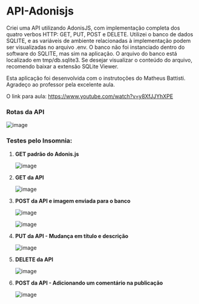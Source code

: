 # API-Adonisjs

Criei uma API utilizando AdonisJS, com implementação completa dos quatro verbos HTTP: GET, PUT, POST e DELETE. Utilizei o banco de dados SQLITE, e as variáveis de ambiente relacionadas à implementação podem ser visualizadas no arquivo .env. O banco não foi instanciado dentro do software do SQLITE, mas sim na aplicação. O arquivo do banco está localizado em tmp/db.sqlite3. Se desejar visualizar o conteúdo do arquivo, recomendo baixar a extensão SQLite Viewer. 

Esta aplicação foi desenvolvida com o instrutoções do Matheus Battisti. Agradeço ao professor pela excelente aula.

O link para aula: https://www.youtube.com/watch?v=y8XfJJYhXPE

### Rotas da API

![image](https://github.com/zMarcio/API-Adonisjs/assets/113918441/84a5a056-6ab3-43d5-af17-ec5aff74c360)

### Testes pelo Insomnia:

1. **GET padrão do Adonis.js**

   ![image](https://github.com/zMarcio/API-Adonisjs/assets/113918441/0e894658-db13-4860-8cae-b81e7f10a5b1)

2. **GET da API**

   ![image](https://github.com/zMarcio/API-Adonisjs/assets/113918441/29cac2ec-9fcd-4a32-aa2c-5f231a060281)

3. **POST da API e imagem enviada para o banco**

   ![image](https://github.com/zMarcio/API-Adonisjs/assets/113918441/b1ae4f64-4ab4-4315-8a2d-88002c9b0859)

   ![image](https://github.com/zMarcio/API-Adonisjs/assets/113918441/041430c5-82b7-4b4e-ae89-83c1fa81dce0)

4. **PUT da API - Mudança em título e descrição**

   ![image](https://github.com/zMarcio/API-Adonisjs/assets/113918441/6ece4856-5a4d-434c-8352-ec51159a30b8)

5. **DELETE da API**

   ![image](https://github.com/zMarcio/API-Adonisjs/assets/113918441/e4162ff6-7aee-4434-92d3-bdc6093286c5)

6. **POST da API - Adicionando um comentário na publicação**

   ![image](https://github.com/zMarcio/API-Adonisjs/assets/113918441/f3ac9461-43c4-48a5-a230-89d8156d928b)
